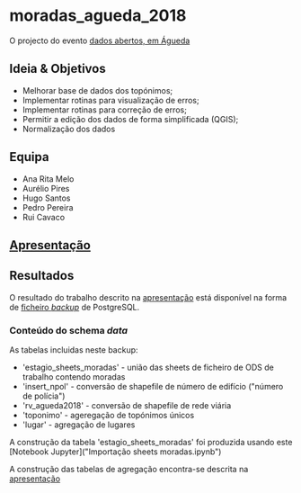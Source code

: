 # moradas_agueda_2018


O projecto do evento [dados abertos, em Águeda](http://sig.cm-agueda.pt/drupal/node/291)

## Ideia & Objetivos

+ Melhorar base de dados dos topónimos;
+ Implementar rotinas para visualização de erros;
+ Implementar rotinas para correção de erros;
+ Permitir a edição dos dados de forma simplificada (QGIS);
+ Normalização dos dados

## Equipa
+ Ana Rita Melo
+ Aurélio Pires
+ Hugo Santos
+ Pedro Pereira
+ Rui Cavaco

## [Apresentação](https://goo.gl/aHdza5)

## Resultados

O resultado do trabalho descrito na [apresentação](https://goo.gl/aHdza5) está disponível na forma de [ficheiro *backup*](enderecos_data.backup) de PostgreSQL. 

### Conteúdo do schema *data*

As tabelas incluidas neste backup:

+ 'estagio_sheets_moradas' - união das sheets de ficheiro de ODS de trabalho contendo moradas
+ 'insert_npol' - conversão de shapefile de número de edifício ("número de polícia")
+ 'rv_agueda2018' - conversão de shapefile de rede viária
+ 'toponimo' - ageregação de topónimos únicos
+ 'lugar' - agregação de lugares

A construção da tabela 'estagio_sheets_moradas' foi produzida usando este [Notebook Jupyter]("Importação sheets moradas.ipynb")

A construção das tabelas de agregação encontra-se descrita na [apresentação](https://goo.gl/aHdza5)
